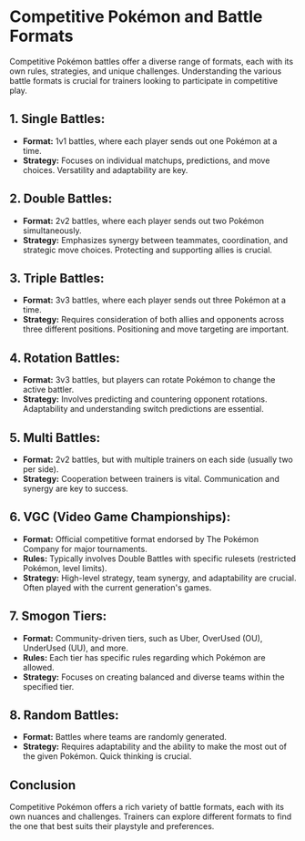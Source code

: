 # Competitive Pokémon and Battle Formats

Competitive Pokémon battles offer a diverse range of formats, each with its own rules, strategies, and unique challenges. Understanding the various battle formats is crucial for trainers looking to participate in competitive play.

## 1. **Single Battles:**

- **Format:** 1v1 battles, where each player sends out one Pokémon at a time.
- **Strategy:** Focuses on individual matchups, predictions, and move choices. Versatility and adaptability are key.

## 2. **Double Battles:**

- **Format:** 2v2 battles, where each player sends out two Pokémon simultaneously.
- **Strategy:** Emphasizes synergy between teammates, coordination, and strategic move choices. Protecting and supporting allies is crucial.

## 3. **Triple Battles:**

- **Format:** 3v3 battles, where each player sends out three Pokémon at a time.
- **Strategy:** Requires consideration of both allies and opponents across three different positions. Positioning and move targeting are important.

## 4. **Rotation Battles:**

- **Format:** 3v3 battles, but players can rotate Pokémon to change the active battler.
- **Strategy:** Involves predicting and countering opponent rotations. Adaptability and understanding switch predictions are essential.

## 5. **Multi Battles:**

- **Format:** 2v2 battles, but with multiple trainers on each side (usually two per side).
- **Strategy:** Cooperation between trainers is vital. Communication and synergy are key to success.

## 6. **VGC (Video Game Championships):**

- **Format:** Official competitive format endorsed by The Pokémon Company for major tournaments.
- **Rules:** Typically involves Double Battles with specific rulesets (restricted Pokémon, level limits).
- **Strategy:** High-level strategy, team synergy, and adaptability are crucial. Often played with the current generation's games.

## 7. **Smogon Tiers:**

- **Format:** Community-driven tiers, such as Uber, OverUsed (OU), UnderUsed (UU), and more.
- **Rules:** Each tier has specific rules regarding which Pokémon are allowed.
- **Strategy:** Focuses on creating balanced and diverse teams within the specified tier.

## 8. **Random Battles:**

- **Format:** Battles where teams are randomly generated.
- **Strategy:** Requires adaptability and the ability to make the most out of the given Pokémon. Quick thinking is crucial.

## Conclusion

Competitive Pokémon offers a rich variety of battle formats, each with its own nuances and challenges. Trainers can explore different formats to find the one that best suits their playstyle and preferences.
